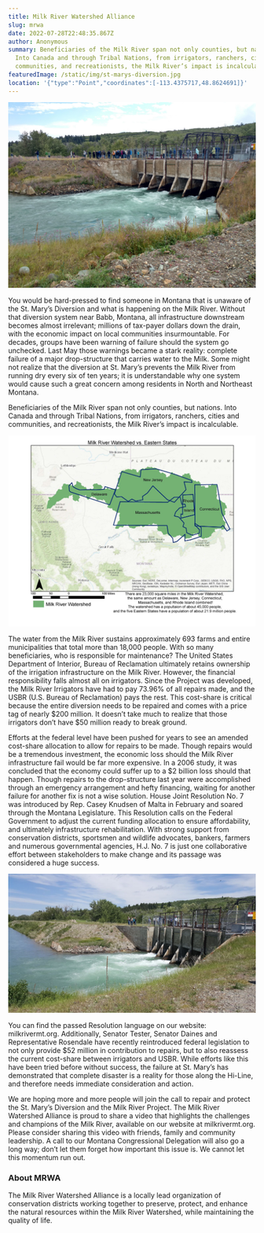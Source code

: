 ```yaml
---
title: Milk River Watershed Alliance
slug: mrwa
date: 2022-07-28T22:48:35.867Z
author: Anonymous
summary: Beneficiaries of the Milk River span not only counties, but nations.
  Into Canada and through Tribal Nations, from irrigators, ranchers, cities and
  communities, and recreationists, the Milk River’s impact is incalculable.
featuredImage: /static/img/st-marys-diversion.jpg
location: '{"type":"Point","coordinates":[-113.4375717,48.8624691]}'
---
```

![](/static/img/st-marys-diversion.jpg)

You would be hard-pressed to find someone in Montana that is unaware of the St. Mary’s Diversion and what is happening on the Milk River. Without that diversion system near Babb, Montana, all infrastructure downstream becomes almost irrelevant; millions of tax-payer dollars down the drain, with the economic impact on local communities insurmountable. For decades, groups have been warning of failure should the system go unchecked. Last May those warnings became a stark reality: complete failure of a major drop-structure that carries water to the Milk. Some might not realize that the diversion at St. Mary’s prevents the Milk River from running dry every six of ten years; it is understandable why one system would cause such a great concern among residents in North and Northeast Montana.

Beneficiaries of the Milk River span not only counties, but nations. Into Canada and through Tribal Nations, from irrigators, ranchers, cities and communities, and recreationists, the Milk River’s impact is incalculable.

![](/static/img/mrwa-map.jpg)

The water from the Milk River sustains approximately 693 farms and entire municipalities that total more than 18,000 people. With so many beneficiaries, who is responsible for maintenance? The United States Department of Interior, Bureau of Reclamation ultimately retains ownership of the irrigation infrastructure on the Milk River. However, the financial responsibility falls almost all on irrigators. Since the Project was developed, the Milk River Irrigators have had to pay 73.96% of all repairs made, and the USBR (U.S. Bureau of Reclamation) pays the rest. This cost-share is critical because the entire diversion needs to be repaired and comes with a price tag of nearly $200 million. It doesn’t take much to realize that those irrigators don’t have $50 million ready to break ground.

Efforts at the federal level have been pushed for years to see an amended cost-share allocation to allow for repairs to be made. Though repairs would be a tremendous investment, the economic loss should the Milk River infrastructure fail would be far more expensive. In a 2006 study, it was concluded that the economy could suffer up to a $2 billion loss should that happen. Though repairs to the drop-structure last year were accomplished through an emergency arrangement and hefty financing, waiting for another failure for another fix is not a wise solution. House Joint Resolution No. 7 was introduced by Rep. Casey Knudsen of Malta in February and soared through the Montana Legislature. This Resolution calls on the Federal Government to adjust the current funding allocation to ensure affordability, and ultimately infrastructure rehabilitation. With strong support from conservation districts, sportsmen and wildlife advocates, bankers, farmers and numerous governmental agencies, H.J. No. 7 is just one collaborative effort between stakeholders to make change and its passage was considered a huge success.

![](/static/img/st-mary-diversion-dam__1528231759854__w1500.jpeg)

You can find the passed Resolution language on our website: milkrivermt.org. Additionally, Senator Tester, Senator Daines and Representative Rosendale have recently reintroduced federal legislation to not only provide $52 million in contribution to repairs, but to also reassess the current cost-share between irrigators and USBR. While efforts like this have been tried before without success, the failure at St. Mary’s has demonstrated that complete disaster is a reality for those along the Hi-Line, and therefore needs immediate consideration and action.

We are hoping more and more people will join the call to repair and protect the St. Mary’s Diversion and the Milk River Project. The Milk River Watershed Alliance is proud to share a video that highlights the challenges and champions of the Milk River, available on our website at milkrivermt.org. Please consider sharing this video with friends, family and community leadership. A call to our Montana Congressional Delegation will also go a long way; don’t let them forget how important this issue is. We cannot let this momentum run out.

### About MRWA

The Milk River Watershed Alliance is a locally lead organization of conservation districts working together to preserve, protect, and enhance the natural resources within the Milk River Watershed, while maintaining the quality of life.